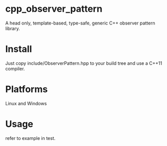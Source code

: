 # cpp_observer_pattern
A head only, template-based, type-safe, generic C++ observer pattern library.

# Install
Just copy include/ObserverPattern.hpp to your build tree and use a C++11 compiler.

# Platforms
Linux and Windows

# Usage
refer to example in test.

